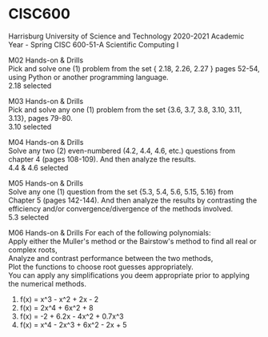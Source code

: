 # CISC600
Harrisburg University of Science and Technology
2020-2021 Academic Year - Spring
CISC 600-51-A Scientific Computing I  
  
M02 Hands-on & Drills  
Pick and solve one (1) problem from the set { 2.18, 2.26, 2.27 } pages 52-54, using Python or another programming language.  
2.18 selected
  
M03 Hands-on & Drills  
Pick and solve any one (1) problem from the set {3.6, 3.7, 3.8, 3.10, 3.11, 3.13}, pages 79-80.  
3.10 selected
  
M04 Hands-on & Drills  
Solve any two (2) even-numbered (4.2, 4.4, 4.6, etc.) questions from chapter 4 (pages 108-109). And then analyze the results.  
4.4 & 4.6 selected
  
M05 Hands-on & Drills  
Solve any one (1) question from the set {5.3, 5.4, 5.6, 5.15, 5.16} from Chapter 5 (pages 142-144). And then analyze the results by contrasting the efficiency and/or convergence/divergence of the methods involved.  
5.3 selected  
  
M06 Hands-on & Drills 
For each of the following polynomials:  
    Apply either the Muller's method or the Bairstow's method to find all real or complex roots,  
    Analyze and contrast performance between the two methods,  
    Plot the functions to choose root guesses appropriately.  
    You can apply any simplifications you deem appropriate prior to applying the numerical methods.  
1. f(x) = x^3 - x^2 + 2x - 2  
2. f(x) = 2x^4 + 6x^2 + 8  
3. f(x) = -2 + 6.2x - 4x^2 + 0.7x^3  
4. f(x) = x^4 - 2x^3 + 6x^2 - 2x + 5  